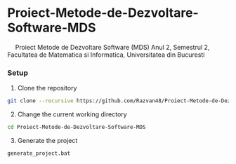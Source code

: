 # Proiect-Metode-de-Dezvoltare-Software-MDS

&emsp; Proiect Metode de Dezvoltare Software (MDS) Anul 2, Semestrul 2, Facultatea de Matematica si Informatica, Universitatea din Bucuresti <br/>

### Setup
1. Clone the repository
```sh
git clone --recursive https://github.com/Razvan48/Proiect-Metode-de-Dezvoltare-Software-MDS
```

2. Change the current working directory
```sh
cd Proiect-Metode-de-Dezvoltare-Software-MDS
```

3. Generate the project
```sh
generate_project.bat
```
